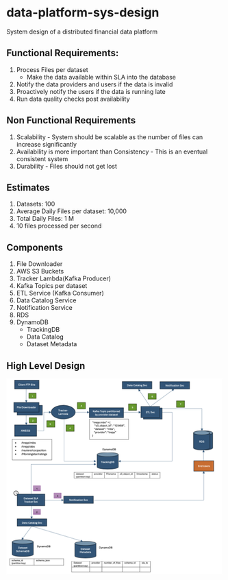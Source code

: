 # data-platform-sys-design
System design of a distributed financial data platform

## Functional Requirements:
1. Process Files per dataset
    - Make the data available within SLA into the database
2. Notify the data providers and users if the data is invalid
3. Proactively notify the users if the data is running late
4. Run data quality checks post availability
## Non Functional Requirements
1. Scalability - System should be scalable as the number of files can increase significantly
2. Availability is more important than Consistency - This is an eventual consistent system
3. Durability - Files should not get lost
## Estimates
1. Datasets: 100
2. Average Daily Files per dataset: 10,000
3. Total Daily Files: 1 M 
4. 10 files processed per second
## Components
1. File Downloader
2. AWS S3 Buckets
3. Tracker Lambda(Kafka Producer)
4. Kafka Topics per dataset
5. ETL Service (Kafka Consumer)
6. Data Catalog Service
7. Notification Service
8. RDS 
9. DynamoDB
    - TrackingDB
    - Data Catalog
    - Dataset Metadata
## High Level Design
![alt text](/assets/sys-des.png "Data Platform")

